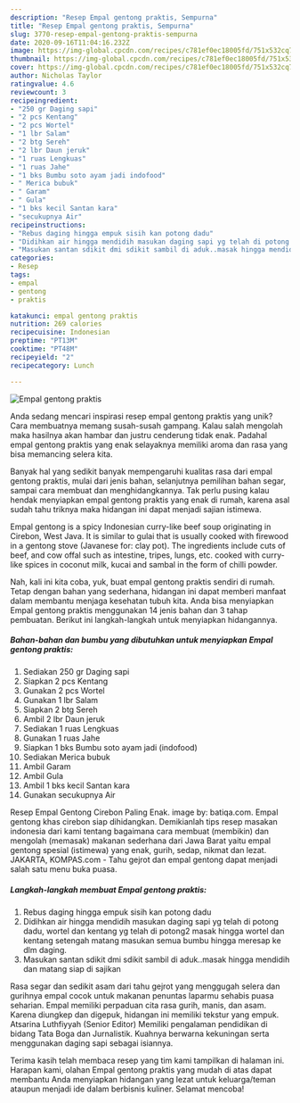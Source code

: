 ```yaml
---
description: "Resep Empal gentong praktis, Sempurna"
title: "Resep Empal gentong praktis, Sempurna"
slug: 3770-resep-empal-gentong-praktis-sempurna
date: 2020-09-16T11:04:16.232Z
image: https://img-global.cpcdn.com/recipes/c781ef0ec18005fd/751x532cq70/empal-gentong-praktis-foto-resep-utama.jpg
thumbnail: https://img-global.cpcdn.com/recipes/c781ef0ec18005fd/751x532cq70/empal-gentong-praktis-foto-resep-utama.jpg
cover: https://img-global.cpcdn.com/recipes/c781ef0ec18005fd/751x532cq70/empal-gentong-praktis-foto-resep-utama.jpg
author: Nicholas Taylor
ratingvalue: 4.6
reviewcount: 3
recipeingredient:
- "250 gr Daging sapi"
- "2 pcs Kentang"
- "2 pcs Wortel"
- "1 lbr Salam"
- "2 btg Sereh"
- "2 lbr Daun jeruk"
- "1 ruas Lengkuas"
- "1 ruas Jahe"
- "1 bks Bumbu soto ayam jadi indofood"
- " Merica bubuk"
- " Garam"
- " Gula"
- "1 bks kecil Santan kara"
- "secukupnya Air"
recipeinstructions:
- "Rebus daging hingga empuk sisih kan potong dadu"
- "Didihkan air hingga mendidih masukan daging sapi yg telah di potong dadu, wortel dan kentang yg telah di potong2 masak hingga wortel dan kentang setengah matang masukan semua bumbu hingga meresap ke dlm daging."
- "Masukan santan sdikit dmi sdikit sambil di aduk..masak hingga mendidih dan matang siap di sajikan"
categories:
- Resep
tags:
- empal
- gentong
- praktis

katakunci: empal gentong praktis 
nutrition: 269 calories
recipecuisine: Indonesian
preptime: "PT13M"
cooktime: "PT48M"
recipeyield: "2"
recipecategory: Lunch

---
```



![Empal gentong praktis](https://img-global.cpcdn.com/recipes/c781ef0ec18005fd/751x532cq70/empal-gentong-praktis-foto-resep-utama.jpg)

Anda sedang mencari inspirasi resep empal gentong praktis yang unik? Cara membuatnya memang susah-susah gampang. Kalau salah mengolah maka hasilnya akan hambar dan justru cenderung tidak enak. Padahal empal gentong praktis yang enak selayaknya memiliki aroma dan rasa yang bisa memancing selera kita.

Banyak hal yang sedikit banyak mempengaruhi kualitas rasa dari empal gentong praktis, mulai dari jenis bahan, selanjutnya pemilihan bahan segar, sampai cara membuat dan menghidangkannya. Tak perlu pusing kalau hendak menyiapkan empal gentong praktis yang enak di rumah, karena asal sudah tahu triknya maka hidangan ini dapat menjadi sajian istimewa.

Empal gentong is a spicy Indonesian curry-like beef soup originating in Cirebon, West Java. It is similar to gulai that is usually cooked with firewood in a gentong stove (Javanese for: clay pot). The ingredients include cuts of beef, and cow offal such as intestine, tripes, lungs, etc. cooked with curry-like spices in coconut milk, kucai and sambal in the form of chilli powder.


Nah, kali ini kita coba, yuk, buat empal gentong praktis sendiri di rumah. Tetap dengan bahan yang sederhana, hidangan ini dapat memberi manfaat dalam membantu menjaga kesehatan tubuh kita. Anda bisa menyiapkan Empal gentong praktis menggunakan 14 jenis bahan dan 3 tahap pembuatan. Berikut ini langkah-langkah untuk menyiapkan hidangannya.

<!--inarticleads1-->

##### Bahan-bahan dan bumbu yang dibutuhkan untuk menyiapkan Empal gentong praktis:

1. Sediakan 250 gr Daging sapi
1. Siapkan 2 pcs Kentang
1. Gunakan 2 pcs Wortel
1. Gunakan 1 lbr Salam
1. Siapkan 2 btg Sereh
1. Ambil 2 lbr Daun jeruk
1. Sediakan 1 ruas Lengkuas
1. Gunakan 1 ruas Jahe
1. Siapkan 1 bks Bumbu soto ayam jadi (indofood)
1. Sediakan  Merica bubuk
1. Ambil  Garam
1. Ambil  Gula
1. Ambil 1 bks kecil Santan kara
1. Gunakan secukupnya Air


Resep Empal Gentong Cirebon Paling Enak. image by: batiqa.com. Empal gentong khas cirebon siap dihidangkan. Demikianlah tips resep masakan indonesia dari kami tentang bagaimana cara membuat (membikin) dan mengolah (memasak) makanan sederhana dari Jawa Barat yaitu empal gentong spesial (istimewa) yang enak, gurih, sedap, nikmat dan lezat. JAKARTA, KOMPAS.com - Tahu gejrot dan empal gentong dapat menjadi salah satu menu buka puasa. 

<!--inarticleads2-->

##### Langkah-langkah membuat Empal gentong praktis:

1. Rebus daging hingga empuk sisih kan potong dadu
1. Didihkan air hingga mendidih masukan daging sapi yg telah di potong dadu, wortel dan kentang yg telah di potong2 masak hingga wortel dan kentang setengah matang masukan semua bumbu hingga meresap ke dlm daging.
1. Masukan santan sdikit dmi sdikit sambil di aduk..masak hingga mendidih dan matang siap di sajikan


Rasa segar dan sedikit asam dari tahu gejrot yang menggugah selera dan gurihnya empal cocok untuk makanan penuntas laparmu sehabis puasa seharian. Empal memiliki perpaduan cita rasa gurih, manis, dan asam. Karena diungkep dan digepuk, hidangan ini memiliki tekstur yang empuk. Atsarina Luthfiyyah (Senior Editor) Memiliki pengalaman pendidikan di bidang Tata Boga dan Jurnalistik. Kuahnya berwarna kekuningan serta menggunakan daging sapi sebagai isiannya. 

Terima kasih telah membaca resep yang tim kami tampilkan di halaman ini. Harapan kami, olahan Empal gentong praktis yang mudah di atas dapat membantu Anda menyiapkan hidangan yang lezat untuk keluarga/teman ataupun menjadi ide dalam berbisnis kuliner. Selamat mencoba!
